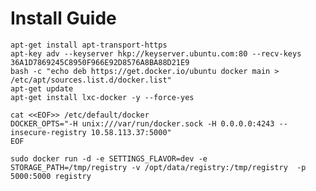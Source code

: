 
# Install Guide

    apt-get install apt-transport-https
    apt-key adv --keyserver hkp://keyserver.ubuntu.com:80 --recv-keys 36A1D7869245C8950F966E92D8576A8BA88D21E9
    bash -c "echo deb https://get.docker.io/ubuntu docker main > /etc/apt/sources.list.d/docker.list"
    apt-get update
    apt-get install lxc-docker -y --force-yes

    cat <<EOF>> /etc/default/docker
    DOCKER_OPTS="-H unix:///var/run/docker.sock -H 0.0.0.0:4243 --insecure-registry 10.58.113.37:5000"
    EOF

    sudo docker run -d -e SETTINGS_FLAVOR=dev -e STORAGE_PATH=/tmp/registry -v /opt/data/registry:/tmp/registry  -p 5000:5000 registry
